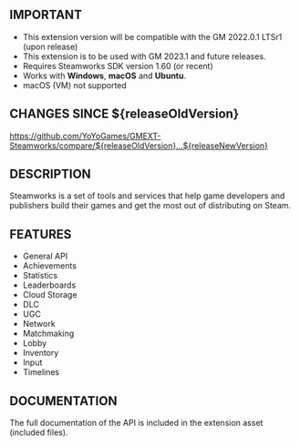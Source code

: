 ## IMPORTANT

- This extension version will be compatible with the GM 2022.0.1 LTSr1 (upon release)
- This extension is to be used with GM 2023.1 and future releases.
- Requires Steamworks SDK version 1.60 (or recent)
- Works with **Windows**, **macOS** and **Ubuntu**.
- macOS (VM) not supported

## CHANGES SINCE ${releaseOldVersion}

https://github.com/YoYoGames/GMEXT-Steamworks/compare/${releaseOldVersion}...${releaseNewVersion}

## DESCRIPTION

Steamworks is a set of tools and services that help game developers and publishers build their games and get the most out of distributing on Steam.

## FEATURES 

- General API
- Achievements
- Statistics
- Leaderboards
- Cloud Storage
- DLC
- UGC
- Network
- Matchmaking
- Lobby
- Inventory
- Input
- Timelines

## DOCUMENTATION

The full documentation of the API is included in the extension asset (included files).